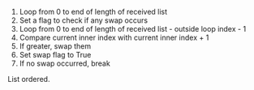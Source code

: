 1. Loop from 0 to end of length of received list
2. Set a flag to check if any swap occurs
3. Loop from 0 to end of length of received list - outside loop index - 1
4. Compare current inner index with current inner index + 1
5. If greater, swap them
6. Set swap flag to True
7. If no swap occurred, break

List ordered.
